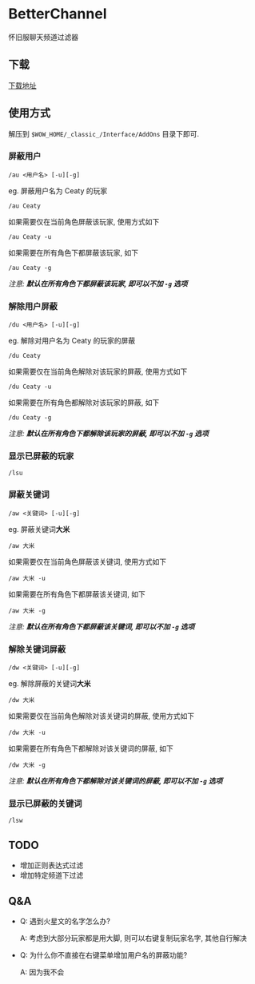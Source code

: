 # BetterChannel
怀旧服聊天频道过滤器



## 下载

[下载地址]()



## 使用方式

解压到 `$WOW_HOME/_classic_/Interface/AddOns` 目录下即可.

### 屏蔽用户

```
/au <用户名> [-u][-g]
```

eg. 屏蔽用户名为 Ceaty 的玩家

```
/au Ceaty
```

如果需要仅在当前角色屏蔽该玩家, 使用方式如下

```
/au Ceaty -u
```

如果需要在所有角色下都屏蔽该玩家, 如下

```
/au Ceaty -g
```

*注意: **默认在所有角色下都屏蔽该玩家, 即可以不加 `-g` 选项***



### 解除用户屏蔽

```
/du <用户名> [-u][-g]
```

eg. 解除对用户名为 Ceaty 的玩家的屏蔽

```
/du Ceaty
```

如果需要仅在当前角色解除对该玩家的屏蔽, 使用方式如下

```
/du Ceaty -u
```

如果需要在所有角色都解除对该玩家的屏蔽, 如下

```
/du Ceaty -g
```

*注意: **默认在所有角色下都解除该玩家的屏蔽, 即可以不加 `-g` 选项***



### 显示已屏蔽的玩家

```
/lsu
```



### 屏蔽关键词

```
/aw <关键词> [-u][-g]
```

eg. 屏蔽关键词**大米**

```
/aw 大米
```

如果需要仅在当前角色屏蔽该关键词, 使用方式如下

```
/aw 大米 -u
```

如果需要在所有角色下都屏蔽该关键词, 如下

```
/aw 大米 -g
```

*注意: **默认在所有角色下都屏蔽该关键词, 即可以不加 `-g` 选项***



### 解除关键词屏蔽

```
/dw <关键词> [-u][-g]
```

eg. 解除屏蔽的关键词**大米**

```
/dw 大米
```

如果需要仅在当前角色解除对该关键词的屏蔽, 使用方式如下

```
/dw 大米 -u
```

如果需要在所有角色下都解除对该关键词的屏蔽, 如下

```
/dw 大米 -g
```

*注意: **默认在所有角色下都解除对该关键词的屏蔽, 即可以不加 `-g` 选项***



### 显示已屏蔽的关键词

```
/lsw
```



## TODO

* 增加正则表达式过滤
* 增加特定频道下过滤



## Q&A

* Q: 遇到火星文的名字怎么办?

  A: 考虑到大部分玩家都是用大脚, 则可以右键复制玩家名字, 其他自行解决

* Q: 为什么你不直接在右键菜单增加用户名的屏蔽功能?

  A: 因为我不会